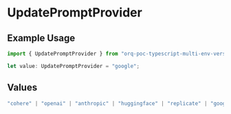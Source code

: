 # UpdatePromptProvider

## Example Usage

```typescript
import { UpdatePromptProvider } from "orq-poc-typescript-multi-env-version/models/operations";

let value: UpdatePromptProvider = "google";
```

## Values

```typescript
"cohere" | "openai" | "anthropic" | "huggingface" | "replicate" | "google" | "google-ai" | "azure" | "aws" | "anyscale" | "perplexity" | "groq" | "fal" | "leonardoai" | "nvidia"
```
